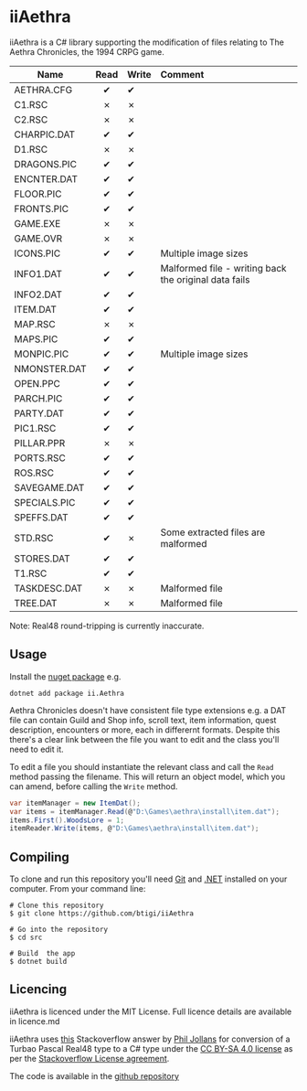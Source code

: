 ﻿iiAethra
=========

iiAethra is a C# library supporting the modification of files relating to The Aethra Chronicles, the 1994 CRPG game.


| Name          | Read | Write | Comment |
|---------------|:----:|-------|:--------|
| AETHRA.CFG    | ✔   |   ✔   |
| C1.RSC        | ✗   |   ✗   |
| C2.RSC        | ✗   |   ✗   |
| CHARPIC.DAT   | ✔   |   ✔   |
| D1.RSC        | ✗   |   ✗   |
| DRAGONS.PIC   | ✔   |   ✔   |
| ENCNTER.DAT   | ✔   |   ✔   |
| FLOOR.PIC     | ✔   |   ✔   |
| FRONTS.PIC    | ✔   |   ✔   |
| GAME.EXE      | ✗   |   ✗   |
| GAME.OVR      | ✗   |   ✗   |
| ICONS.PIC     | ✔   |   ✔   | Multiple image sizes
| INFO1.DAT     | ✔   |   ✔   | Malformed file - writing back the original data fails
| INFO2.DAT     | ✔   |   ✔   |
| ITEM.DAT      | ✔   |   ✔   |
| MAP.RSC       | ✗   |   ✗   |
| MAPS.PIC      | ✔   |   ✔   |
| MONPIC.PIC    | ✔   |   ✔   | Multiple image sizes
| NMONSTER.DAT  | ✔   |   ✔   |
| OPEN.PPC      | ✔   |   ✔   |
| PARCH.PIC     | ✔   |   ✔   |
| PARTY.DAT     | ✔   |   ✔   |
| PIC1.RSC      | ✔   |   ✔   |
| PILLAR.PPR    | ✗   |   ✗   |
| PORTS.RSC     | ✔   |   ✔   |
| ROS.RSC       | ✔   |   ✔   |
| SAVEGAME.DAT  | ✔   |   ✔   |
| SPECIALS.PIC  | ✔   |   ✔   |
| SPEFFS.DAT    | ✔   |   ✔   |
| STD.RSC       | ✔   |   ✗   | Some extracted files are malformed
| STORES.DAT    | ✔   |   ✔   |
| T1.RSC        | ✔   |   ✔   |
| TASKDESC.DAT  | ✗   |   ✗   | Malformed file
| TREE.DAT      | ✗   |   ✗   | Malformed file

Note: Real48 round-tripping is currently inaccurate.


## Usage

Install the [nuget package](https://www.nuget.org/packages/ii.Aethra/) e.g.

`dotnet add package ii.Aethra`

Aethra Chronicles doesn't have consistent file type extensions e.g. a DAT file can contain Guild and Shop info, scroll text, item information, quest description, encounters or more, each in differernt formats. Despite this there's a clear link between the file you want to edit and the class you'll need to edit it.

To edit a file you should instantiate the relevant class and call the `Read` method passing the filename. This will return an object model, which you can amend, before calling the `Write` method.

```csharp
var itemManager = new ItemDat();
var items = itemManager.Read(@"D:\Games\aethra\install\item.dat");
items.First().WoodsLore = 1;
itemReader.Write(items, @"D:\Games\aethra\install\item.dat");
```

## Compiling

To clone and run this repository you'll need [Git](https://git-scm.com) and [.NET](https://dotnet.microsoft.com/) installed on your computer. From your command line:

```
# Clone this repository
$ git clone https://github.com/btigi/iiAethra

# Go into the repository
$ cd src

# Build  the app
$ dotnet build
```

## Licencing

iiAethra is licenced under the MIT License. Full licence details are available in licence.md

iiAethra uses [this](https://stackoverflow.com/a/64043637) Stackoverflow answer by [Phil Jollans](https://stackoverflow.com/users/1626109/phil-jollans) for conversion of a Turbao Pascal Real48 type to a C# type under the [CC BY-SA 4.0 license](https://creativecommons.org/licenses/by-sa/4.0/) as per the [Stackoverflow License agreement](https://stackoverflow.com/help/licensing).

The code is available in the [github repository](https://github.com/btigi/iiAethra)